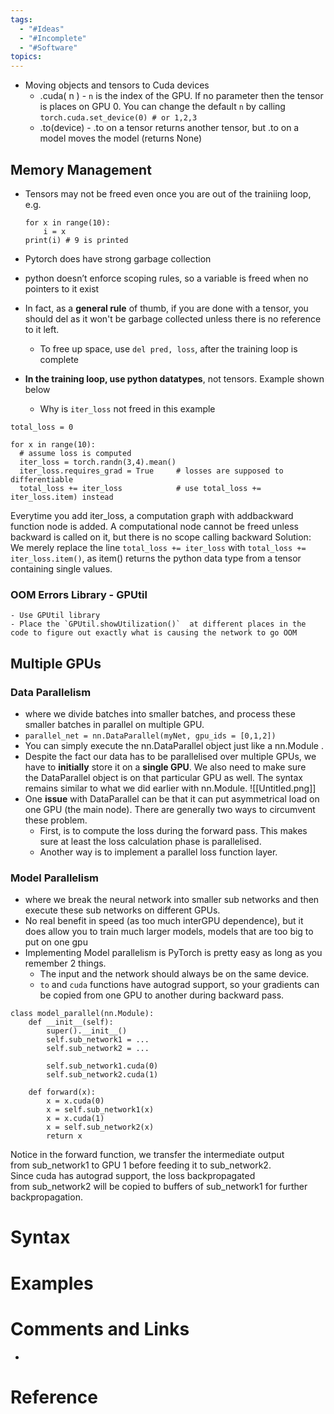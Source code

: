 ```yaml
---
tags:
  - "#Ideas"
  - "#Incomplete"
  - "#Software"
topics:
---
```

-  Moving objects and tensors to Cuda devices
	- .cuda( n ) - `n` is the index of the GPU. If no parameter then the tensor is places on GPU 0. You can change the default `n` by calling 
	  `torch.cuda.set_device(0) # or 1,2,3`
	- .to(device)  - .to on a tensor returns another tensor, but .to on a model moves the model (returns None)
## Memory Management

- Tensors may not be freed even once you are out of the trainiing loop, e.g.
	```
	for x in range(10): 
		i = x 
	print(i) # 9 is printed
	```

- Pytorch does have strong garbage collection
- python doesn’t enforce scoping rules, so a variable is freed when no pointers to it exist
- In fact, as a **general rule** of thumb, if you are done with a tensor, you should del as it won't be garbage collected unless there is no reference to it left.
	- To free up space, use `del pred, loss`, after the training loop is complete 
- **In the training loop, use python datatypes**, not tensors. Example shown below
	- Why is `iter_loss` not freed in this example
```
total_loss = 0

for x in range(10):
  # assume loss is computed
  iter_loss = torch.randn(3,4).mean()
  iter_loss.requires_grad = True     # losses are supposed to differentiable
  total_loss += iter_loss            # use total_loss += iter_loss.item) instead
```
Everytime you add iter_loss, a computation graph with addbackward function node is added. A computational node cannot be freed unless backward is called on it, but there is no scope calling backward
Solution: We merely replace the line `total_loss += iter_loss` with `total_loss += iter_loss.item()`, as item() returns the python data type from a tensor containing single values.

	
### OOM Errors Library - GPUtil
	- Use GPUtil library
	- Place the `GPUtil.showUtilization()`  at different places in the code to figure out exactly what is causing the network to go OOM
## Multiple GPUs
### Data Parallelism
- where we divide batches into smaller batches, and process these smaller batches in parallel on multiple GPU.
- `parallel_net = nn.DataParallel(myNet, gpu_ids = [0,1,2])`
- You can simply execute the nn.DataParallel object just like a nn.Module .
- Despite the fact our data has to be parallelised over multiple GPUs, we have to **initially** store it on a **single GPU**. We also need to make sure the DataParallel object is on that particular GPU as well. The syntax remains similar to what we did earlier with nn.Module.
![[Untitled.png]]
- One **issue** with DataParallel can be that it can put asymmetrical load on one GPU (the main node). There are generally two ways to circumvent these problem.
	- First, is to compute the loss during the forward pass. This makes sure at least the loss calculation phase is parallelised.
	- Another way is to implement a parallel loss function layer.

### Model Parallelism
- where we break the neural network into smaller sub networks and then execute these sub networks on different GPUs.
- No real benefit in speed (as too much interGPU dependence), but it does allow you to train much larger models, models that are too big to put on one gpu
- Implementing Model parallelism is PyTorch is pretty easy as long as you remember 2 things.
	- The input and the network should always be on the same device.
	- `to` and `cuda` functions have autograd support, so your gradients can be copied from one GPU to another during backward pass.

```
class model_parallel(nn.Module):
	def __init__(self):
		super().__init__()
		self.sub_network1 = ...
		self.sub_network2 = ...

		self.sub_network1.cuda(0)
		self.sub_network2.cuda(1)

	def forward(x):
		x = x.cuda(0)
		x = self.sub_network1(x)
		x = x.cuda(1)
		x = self.sub_network2(x)
		return x
```
Notice in the forward function, we transfer the intermediate output from sub_network1 to GPU 1 before feeding it to sub_network2. Since cuda has autograd support, the loss backpropagated from sub_network2 will be copied to buffers of sub_network1 for further backpropagation.

# Syntax

# Examples

# Comments and Links
- 
# Reference